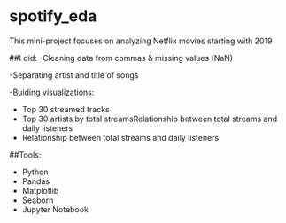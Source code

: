 # spotify_eda
This mini-project focuses on analyzing Netflix movies starting with 2019

##I did:
-Cleaning data from commas & missing values (NaN)

-Separating artist and  title of songs 

-Buiding  visualizations:
  - Top 30 streamed tracks
  - Top 30 artists by total streamsRelationship between total streams and daily listeners
  - Relationship between total streams and daily listeners

##Tools:
- Python
- Pandas
- Matplotlib
- Seaborn
- Jupyter Notebook

